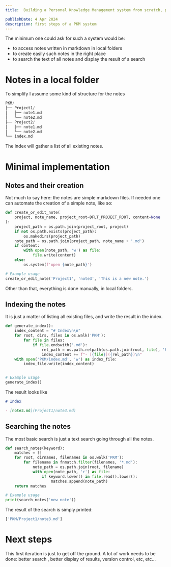 ```yaml
---
title:  Building a Personal Knowledge Management system from scratch, part 1

publishDate: 4 Apr 2024
description: first steps of a PKM system
---
```


The minimum one could ask for such a system would be:
* to access notes written in markdown in local folders
* to create easily such notes in the right place
* to search the text of all notes and display the result of a search

# Notes in a local folder

To simplify I assume some kind of structure for the notes
```python
PKM/
├── Project1/
│   ├── note1.md
│   └── note2.md
├── Project2/
│   ├── note1.md
│   └── note2.md
└── index.md

```
The index will gather a list of all existing notes.

# Minimal implementation
## Notes and their creation
Not much to say here: the notes are simple markdown files. If needed one can automate the creation of a simple note, like so:
```python
def create_or_edit_note(
    project, note_name, project_root=DFLT_PROJECT_ROOT, content=None
):
    project_path = os.path.join(project_root, project)
    if not os.path.exists(project_path):
        os.makedirs(project_path)
    note_path = os.path.join(project_path, note_name + '.md')
    if content:
        with open(note_path, 'w') as file:
            file.write(content)
    else:
        os.system(f'open {note_path}')

# Example usage
create_or_edit_note('Project1', 'note3', 'This is a new note.')
```

Other than that, everything is done manually, in local folders.

## Indexing the notes
It is just a matter of listing all existing files, and write the result in the index.

```python
def generate_index():
    index_content = "# Index\n\n"
    for root, dirs, files in os.walk('PKM'):
        for file in files:
            if file.endswith('.md'):
                rel_path = os.path.relpath(os.path.join(root, file), 'PKM')
                index_content += f"- [{file}]({rel_path})\n"
    with open('PKM/index.md', 'w') as index_file:
        index_file.write(index_content)


# Example usage
generate_index()
```
The result looks like
```markdown
# Index

- [note3.md](Project1/note3.md)

```
## Searching the notes
The most basic search is just a text search going through all the notes.

```python
def search_notes(keyword):
    matches = []
    for root, dirnames, filenames in os.walk('PKM'):
        for filename in fnmatch.filter(filenames, '*.md'):
            note_path = os.path.join(root, filename)
            with open(note_path, 'r') as file:
                if keyword.lower() in file.read().lower():
                    matches.append(note_path)
    return matches

# Example usage
print(search_notes('new note'))
```
The result of the search is simply printed:
```bash
['PKM/Project1/note3.md']
```

# Next steps
This first iteration is just to get off the ground. A lot of work needs to be done: better search , better display of results, version control, etc, etc...

